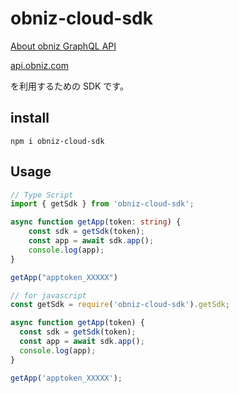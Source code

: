 # obniz-cloud-sdk

[About obniz GraphQL API](https://obniz.com/doc/reference/cloud/cloudapi)

[api.obniz.com](https://api.obniz.io/v1/graphql)

を利用するための SDK です。

## install

```shell
npm i obniz-cloud-sdk
```

## Usage

```TypeScript
// Type Script
import { getSdk } from 'obniz-cloud-sdk';

async function getApp(token: string) {
    const sdk = getSdk(token);
    const app = await sdk.app();
    console.log(app);
}

getApp("apptoken_XXXXX")
```

```javascript
// for javascript
const getSdk = require('obniz-cloud-sdk').getSdk;

async function getApp(token) {
  const sdk = getSdk(token);
  const app = await sdk.app();
  console.log(app);
}

getApp('apptoken_XXXXX');
```
